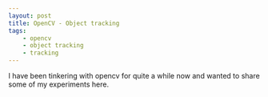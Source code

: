 ```yaml
---
layout: post
title: OpenCV - Object tracking
tags:
    - opencv
    - object tracking
    - tracking
---
```


I have been tinkering with opencv for quite a while now and wanted to share
some of my experiments here.
